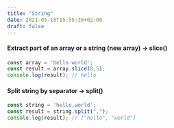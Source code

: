 ```yaml
---
title: "String"
date: 2021-05-18T15:55:39+02:00
draft: false
---
```


#### **Extract part** of an array or a string  (new array) -> **slice()**
```js
const array = 'hello world';
const result = array.slice(0,5);
console.log(result); // hello
```

#### **Split** string by **separator** -> **split()**
```js
const string = 'hello,world';
const result = string.split(",");
console.log(result); // ["hello", "world"]
```